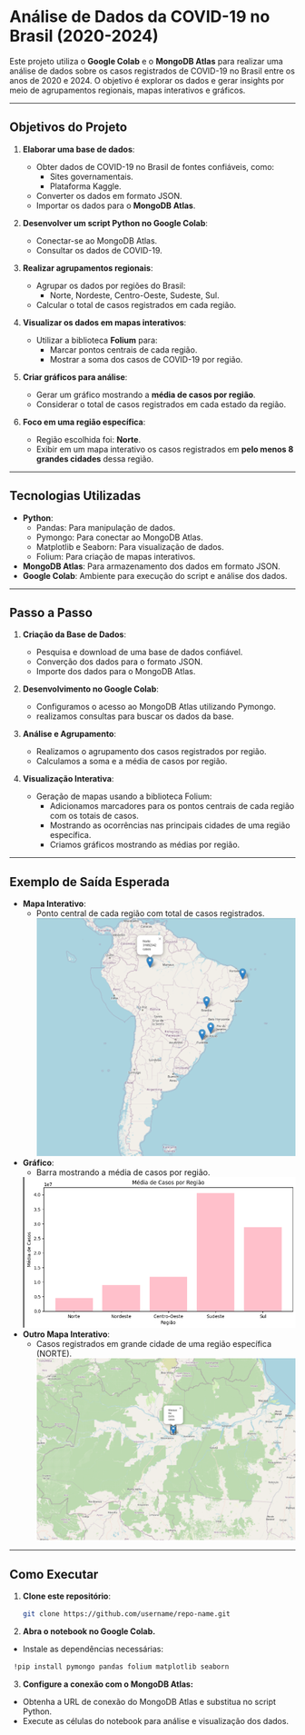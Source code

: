 # Análise de Dados da COVID-19 no Brasil (2020-2024)

Este projeto utiliza o **Google Colab** e o **MongoDB Atlas** para realizar uma análise de dados sobre os casos registrados de COVID-19 no Brasil entre os anos de 2020 e 2024. O objetivo é explorar os dados e gerar insights por meio de agrupamentos regionais, mapas interativos e gráficos.

---

## **Objetivos do Projeto**
1. **Elaborar uma base de dados**:
   - Obter dados de COVID-19 no Brasil de fontes confiáveis, como:
     - Sites governamentais.
     - Plataforma Kaggle.
   - Converter os dados em formato JSON.
   - Importar os dados para o **MongoDB Atlas**.

2. **Desenvolver um script Python no Google Colab**:
   - Conectar-se ao MongoDB Atlas.
   - Consultar os dados de COVID-19.

3. **Realizar agrupamentos regionais**:
   - Agrupar os dados por regiões do Brasil:
     - Norte, Nordeste, Centro-Oeste, Sudeste, Sul.
   - Calcular o total de casos registrados em cada região.

4. **Visualizar os dados em mapas interativos**:
   - Utilizar a biblioteca **Folium** para:
     - Marcar pontos centrais de cada região.
     - Mostrar a soma dos casos de COVID-19 por região.

5. **Criar gráficos para análise**:
   - Gerar um gráfico mostrando a **média de casos por região**.
   - Considerar o total de casos registrados em cada estado da região.

6. **Foco em uma região específica**:
   - Região escolhida foi: **Norte**.
   - Exibir em um mapa interativo os casos registrados em **pelo menos 8 grandes cidades** dessa região.

---

## **Tecnologias Utilizadas**
- **Python**:
  - Pandas: Para manipulação de dados.
  - Pymongo: Para conectar ao MongoDB Atlas.
  - Matplotlib e Seaborn: Para visualização de dados.
  - Folium: Para criação de mapas interativos.
- **MongoDB Atlas**: Para armazenamento dos dados em formato JSON.
- **Google Colab**: Ambiente para execução do script e análise dos dados.

---

## **Passo a Passo**
1. **Criação da Base de Dados**:
   - Pesquisa e download de uma base de dados confiável.
   - Converção dos dados para o formato JSON.
   - Importe dos dados para o MongoDB Atlas.

2. **Desenvolvimento no Google Colab**:
   - Configuramos o acesso ao MongoDB Atlas utilizando Pymongo.
   - realizamos consultas para buscar os dados da base.

3. **Análise e Agrupamento**:
   - Realizamos o agrupamento dos casos registrados por região.
   - Calculamos a soma e a média de casos por região.

4. **Visualização Interativa**:
   - Geração de mapas usando a biblioteca Folium:
     - Adicionamos marcadores para os pontos centrais de cada região com os totais de casos.
     - Mostrando as ocorrências nas principais cidades de uma região específica.
     - Criamos gráficos mostrando as médias por região.

---
## **Exemplo de Saída Esperada**
- **Mapa Interativo**:
  - Ponto central de cada região com total de casos registrados.
    <img src="mapa_todasregioes.png">
- **Gráfico**:
  - Barra mostrando a média de casos por região.
   <img src="grafico_regioes.png">
- **Outro Mapa Interativo**:
  - Casos registrados em grande cidade de uma região específica (NORTE).
    <img src="mapa_regiaoespecifica.png">
---


## **Como Executar**
1. **Clone este repositório**:
   ```bash
   git clone https://github.com/username/repo-name.git 

2. **Abra o notebook no Google Colab.**
- Instale as dependências necessárias:
 ```bash
  !pip install pymongo pandas folium matplotlib seaborn

   ```

3. **Configure a conexão com o MongoDB Atlas:**

- Obtenha a URL de conexão do MongoDB Atlas e substitua no script Python.
- Execute as células do notebook para análise e visualização dos dados.


